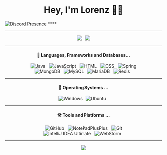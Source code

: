 <h1 align="center">Hey, I'm Lorenz 👩‍💻</h1>

[![Discord Presence](https://lanyard.cnrad.dev/api/809536993972584449?idleMessage=EzCord%20>%20Mikocord)](https://astroid.cc) ****

<hr>

<div align="center">
    <img src="https://github-readme-stats.vercel.app/api?username=subscripted&show_icons=true&theme=dracula&count_private=true&include_all_commits=true&show_owner=true">&nbsp;&nbsp;
    <img src="https://github-readme-stats.vercel.app/api/top-langs/?username=subscripted&theme=orange-green-blue">
</div>

<hr>

<h4 align="center">🔭  Languages, Frameworks and Databases...</h4>

<p align="center">
    <img src="https://img.shields.io/badge/Java-ED8B00?style=for-the-badge&logo=openjdk&logoColor=white" alt="Java">&nbsp;&nbsp;
    <img src="https://img.shields.io/badge/JavaScript-F7DF1E?style=for-the-badge&logo=javascript&logoColor=black" alt="JavaScript">&nbsp;&nbsp;
    <img src="https://img.shields.io/badge/HTML-239120?style=for-the-badge&logo=html5&logoColor=white" alt="HTML">&nbsp;&nbsp;
    <img src="https://img.shields.io/badge/CSS-239120?&style=for-the-badge&logo=css3&logoColor=white" alt="CSS">&nbsp;&nbsp;
    <img src="https://img.shields.io/badge/Spring-6DB33F?style=for-the-badge&logo=spring&logoColor=white" alt="Spring"><br>
    <img src="https://img.shields.io/badge/MongoDB-4EA94B?style=for-the-badge&logo=mongodb&logoColor=white" alt="MongoDB">&nbsp;&nbsp;
    <img src="https://img.shields.io/badge/MySQL-005C84?style=for-the-badge&logo=mysql&logoColor=white" alt="MySQL">&nbsp;&nbsp;
    <img src="https://img.shields.io/badge/MariaDB-003545?style=for-the-badge&logo=mariadb&logoColor=white" alt="MariaDB">&nbsp;&nbsp;
    <img src="https://img.shields.io/badge/redis-%23DD0031.svg?&style=for-the-badge&logo=redis&logoColor=white" alt="Redis">&nbsp;&nbsp;
</p>

<hr>

<h4 align="center">🌱  Operating Systems ...</h4>

<p align="center">
    <img src="https://img.shields.io/badge/Windows-0078D6?style=for-the-badge&logo=windows&logoColor=white" alt="Windows">&nbsp;&nbsp;
    <img src="https://img.shields.io/badge/Debian-d70a53?style=for-the-badge&logo=debian&logoColor=white" alt="Ubuntu">&nbsp;&nbsp;
</p>

<hr>

<h4 align="center">🛠️ Tools and Platforms ...</h4>
<p align="center">  
    <img src="https://img.shields.io/badge/GitHub-100000?style=for-the-badge&logo=github&logoColor=white" alt="GitHub">&nbsp;&nbsp;
    <img src="https://img.shields.io/badge/Notepad++-90E59A.svg?style=for-the-badge&logo=notepad%2B%2B&logoColor=black" alt="NotePadPlusPlus">&nbsp;&nbsp;
    <img src="https://img.shields.io/badge/GIT-E44C30?style=for-the-badge&logo=git&logoColor=white" alt="Git"><br>
    <img src="https://img.shields.io/badge/IntelliJ_IDEA-000000.svg?style=for-the-badge&logo=intellij-idea&logoColor=white" alt="IntelliJ IDEA Ultimate">&nbsp;&nbsp;
    <img src="https://img.shields.io/badge/WebStorm-000000?style=for-the-badge&logo=WebStorm&logoColor=white" alt="WebStorm">&nbsp;&nbsp;
</p>

<hr>

<p align="center"> 
    <img src="http://ForTheBadge.com/images/badges/built-with-love.svg"><br>
</p>
